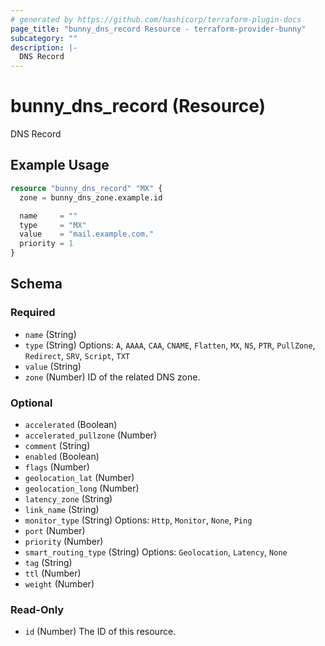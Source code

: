 ```yaml
---
# generated by https://github.com/hashicorp/terraform-plugin-docs
page_title: "bunny_dns_record Resource - terraform-provider-bunny"
subcategory: ""
description: |-
  DNS Record
---
```


# bunny_dns_record (Resource)

DNS Record

## Example Usage

```terraform
resource "bunny_dns_record" "MX" {
  zone = bunny_dns_zone.example.id

  name     = ""
  type     = "MX"
  value    = "mail.example.com."
  priority = 1
}
```

<!-- schema generated by tfplugindocs -->
## Schema

### Required

- `name` (String)
- `type` (String) Options: `A`, `AAAA`, `CAA`, `CNAME`, `Flatten`, `MX`, `NS`, `PTR`, `PullZone`, `Redirect`, `SRV`, `Script`, `TXT`
- `value` (String)
- `zone` (Number) ID of the related DNS zone.

### Optional

- `accelerated` (Boolean)
- `accelerated_pullzone` (Number)
- `comment` (String)
- `enabled` (Boolean)
- `flags` (Number)
- `geolocation_lat` (Number)
- `geolocation_long` (Number)
- `latency_zone` (String)
- `link_name` (String)
- `monitor_type` (String) Options: `Http`, `Monitor`, `None`, `Ping`
- `port` (Number)
- `priority` (Number)
- `smart_routing_type` (String) Options: `Geolocation`, `Latency`, `None`
- `tag` (String)
- `ttl` (Number)
- `weight` (Number)

### Read-Only

- `id` (Number) The ID of this resource.
